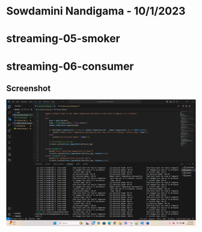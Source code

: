 # Sowdamini Nandigama - 10/1/2023
# streaming-05-smoker
# streaming-06-consumer

## Screenshot

![RabbitMQ - Admin Queues - Producer, Consumer](https://github.com/SowdaminiN/module-06-consumers/blob/main/Powershell.png)



